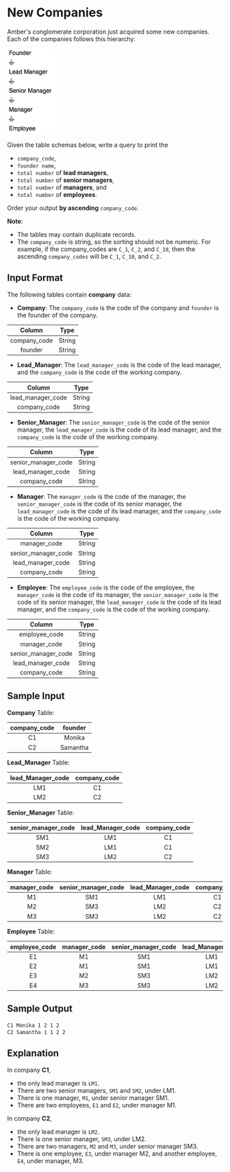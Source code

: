 # New Companies

Amber's conglomerate corporation just acquired some new companies. Each of the companies follows this hierarchy:

![companies](./images/04_companies.png)

Given the table schemas below, write a query to print the

- `company_code`,
- `founder name`,
- `total number` of **lead managers**,
- `total number` of **senior managers**,
- `total number` of **managers**, and
- `total number` of **employees**.

Order your output **by ascending** `company_code`.

**Note**:

- The tables may contain duplicate records.
- The `company_code` is string, so the sorting should not be numeric. For example, if the company_codes are `C_1`, `C_2`, and `C_10`, then the ascending `company_codes` will be `C_1`, `C_10`, and `C_2`.

## Input Format

The following tables contain **company** data:

- **Company**: The `company_code` is the code of the company and `founder` is the founder of the company.

|Column|Type|
|:-----:|:--:|
|company_code|String|
|founder|String|

- **Lead_Manager**: The `lead_manager_code` is the code of the lead manager, and the `company_code` is the code of the working company.

|Column|Type|
|:-----:|:--:|
|lead_manager_code|String|
|company_code|String|

- **Senior_Manager**: The `senior_manager_code` is the code of the senior manager, the `lead_manager_code` is the code of its lead manager, and the `company_code` is the code of the working company.

|Column|Type|
|:-----:|:--:|
|senior_manager_code|String|
|lead_manager_code|String|
|company_code|String|

- **Manager**: The `manager_code` is the code of the manager, the `senior_manager_code` is the code of its senior manager, the `lead_manager_code` is the code of its lead manager, and the `company_code` is the code of the working company.

|Column|Type|
|:-----:|:--:|
|manager_code|String|
|senior_manager_code|String|
|lead_manager_code|String|
|company_code|String|

- **Employee**: The `employee_code` is the code of the employee, the `manager_code` is the code of its manager, the `senior_manager_code` is the code of its senior manager, the `lead_manager_code` is the code of its lead manager, and the `company_code` is the code of the working company.

|Column|Type|
|:-----:|:--:|
|employee_code|String|
|manager_code|String|
|senior_manager_code|String|
|lead_manager_code|String|
|company_code|String|

## Sample Input

**Company** Table:

|company_code|founder|
|:----------:|:-----:|
|C1|Monika|
|C2|Samantha|


**Lead_Manager** Table:

|lead_Manager_code|company_code|
|:----------------:|:----------:|
|LM1|C1|
|LM2|C2|

**Senior_Manager** Table:

|senior_manager_code|lead_Manager_code|company_code|
|:-----------------:|:----------------:|:----------:|
|SM1|LM1|C1|
|SM2|LM1|C1|
|SM3|LM2|C2|

**Manager** Table:

|manager_code|senior_manager_code|lead_Manager_code|company_code|
|:-----:|:-----------------:|:----------------:|:----------:|
|M1|SM1|LM1|C1|
|M2|SM3|LM2|C2|
|M3|SM3|LM2|C2|


**Employee** Table:

|employee_code|manager_code|senior_manager_code|lead_Manager_code|company_code|
|:----:|:-----:|:-----------------:|:----------------:|:----------:|
|E1|M1|SM1|LM1|C1|
|E2|M1|SM1|LM1|C1|
|E3|M2|SM3|LM2|C2|
|E4|M3|SM3|LM2|C2|

## Sample Output

```console
C1 Monika 1 2 1 2
C2 Samantha 1 1 2 2
```

## Explanation

In company **C1**,
- the only lead manager is `LM1`.
- There are two senior managers, `SM1` and `SM2`, under LM1.
- There is one manager, `M1`, under senior manager SM1.
- There are two employees, `E1` and `E2`, under manager M1.

In company **C2**,
- the only lead manager is `LM2`.
- There is one senior manager, `SM3`, under LM2.
- There are two managers, `M2` and `M3`, under senior manager SM3.
- There is one employee, `E3`, under manager M2, and another employee, `E4`, under manager, M3.
